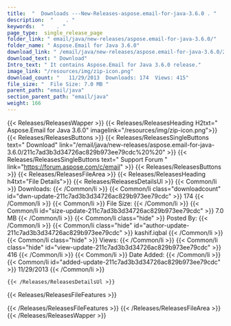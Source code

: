 ```yaml
---
title:  "  Downloads ---New-Releases-aspose.email-for-java-3.6.0 . " 
description:  "    . " 
keywords:  "    . " 
page_type:  single_release_page
folder_link: " email/java/new-releases/aspose.email-for-java-3.6.0/"
folder_name: " Aspose.Email for Java 3.6.0"
download_link: " /email/java/new-releases/aspose.email-for-java-3.6.0/211c7ad3b3d34726ac829b973ee79cdc"
download_text: " Download"
Intro_text: " It contains Aspose.Email for Java 3.6.0 release."
image_link: "/resources/img/zip-icon.png"
download_count: "   11/29/2013  Downloads: 174  Views: 415"
file_size: "  File Size: 7.0 MB "
parent_path: "email/java"
section_parent_path: "email/java"
weight: 166
---
```


{{< Releases/ReleasesWapper >}}
  {{< Releases/ReleasesHeading H2txt=" Aspose.Email for Java 3.6.0" imagelink="/resources/img/zip-icon.png">}}
  {{< Releases/ReleasesButtons >}}
    {{< Releases/ReleasesSingleButtons text=" Download" link="/email/java/new-releases/aspose.email-for-java-3.6.0/211c7ad3b3d34726ac829b973ee79cdc%20%20" >}}
    {{< Releases/ReleasesSingleButtons text=" Support Forum " link="https://forum.aspose.com/c/email" >}}
  {{< Releases/ReleasesButtons >}}
  {{< Releases/ReleasesFileArea >}}
    {{< Releases/ReleasesHeading h4txt="File Details">}}
    {{< Releases/ReleasesDetailsUl >}}
            {{< Common/li  >}} Downloads: {{< /Common/li >}} 
      {{< Common/li class="downloadcount" id="dwn-update-211c7ad3b3d34726ac829b973ee79cdc" >}} 174 {{< /Common/li >}} 
      {{< Common/li  >}} File Size: {{< /Common/li >}} 
      {{< Common/li id="size-update-211c7ad3b3d34726ac829b973ee79cdc" >}} 7.0 MB {{< /Common/li >}} 
      {{< Common/li  class="hide" >}} Posted By: {{< /Common/li >}} 
      {{< Common/li class="hide" id="author-update-211c7ad3b3d34726ac829b973ee79cdc" >}} kashif.iqbal {{< /Common/li >}} 
      {{< Common/li class="hide"  >}} Views: {{< /Common/li >}} 
      {{< Common/li class="hide" id="view-update-211c7ad3b3d34726ac829b973ee79cdc" >}} 416 {{< /Common/li >}} 
      {{< Common/li  >}} Date Added: {{< /Common/li >}} 
      {{< Common/li id="added-update-211c7ad3b3d34726ac829b973ee79cdc" >}} 11/29/2013 {{< /Common/li >}} 

    {{< /Releases/ReleasesDetailsUl >}}

  {{< Releases/ReleasesFileFeatures >}}
      
  {{< /Releases/ReleasesFileFeatures >}}
 {{< /Releases/ReleasesFileArea >}}
{{< /Releases/ReleasesWapper >}}



